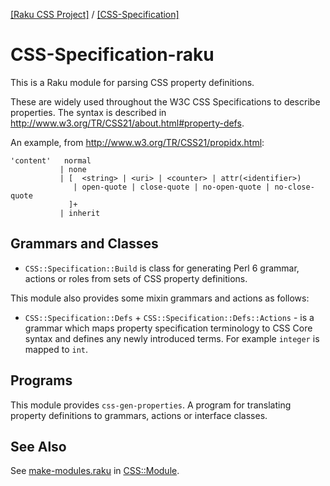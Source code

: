 [[Raku CSS Project]](https://css-raku.github.io)
 / [[CSS-Specification]](https://css-raku.github.io/CSS-Specification-raku)


CSS-Specification-raku
=======================

This is a Raku module for parsing CSS property definitions.

These are widely used throughout the W3C CSS Specifications to describe properties.
The syntax is described in http://www.w3.org/TR/CSS21/about.html#property-defs.

An example, from http://www.w3.org/TR/CSS21/propidx.html:

    'content'	normal
               | none
               | [  <string> | <uri> | <counter> | attr(<identifier>)
                  | open-quote | close-quote | no-open-quote | no-close-quote
                 ]+
               | inherit

## Grammars and Classes

- `CSS::Specification::Build` is class for generating Perl&nbsp;6 grammar, actions or roles from sets of CSS property definitions.

This module also provides some mixin grammars and actions as follows:

- `CSS::Specification::Defs` + `CSS::Specification::Defs::Actions` - is a grammar which maps property specification terminology to CSS Core syntax and defines any newly introduced terms. For example `integer` is mapped to `int`.

## Programs
This module provides `css-gen-properties`. A program for translating property definitions
to grammars, actions or interface classes.

## See Also
See [make-modules.raku](https://github.com/css-raku/CSS-Module-raku/blob/master/make-modules.raku) in [CSS::Module](https://css-raku.github.io/CSS-Module-raku).

